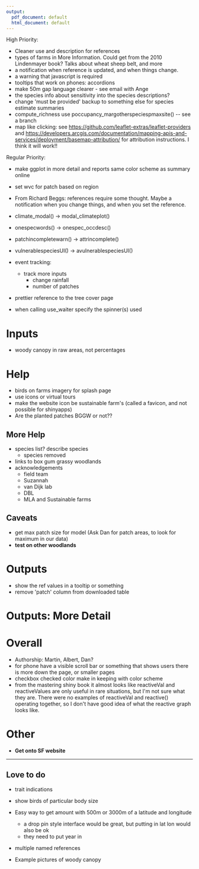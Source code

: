 ```yaml
---
output:
  pdf_document: default
  html_document: default
---
```

High Priority:
+ Cleaner use and description for references
+ types of farms in More Information. Could get from the 2010 Lindenmayer book? Talks about wheat sheep belt, and more
+ a notification when reference is updated, and when things change.
+ a warning that javascript is required
+ tooltips that work on phones: accordions
+ make 50m gap language clearer - see email with Ange
+ the species info about sensitivity into the species descriptions?
+ change 'must be provided' backup to something else for species estimate summaries
+ compute_richness use poccupancy_margotherspeciespmaxsite() -- see a branch
+ map like clicking: see https://github.com/leaflet-extras/leaflet-providers and https://developers.arcgis.com/documentation/mapping-apis-and-services/deployment/basemap-attribution/ for attribution instructions. I think it will work!!


Regular Priority:
+ make ggplot in more detail and reports same color scheme as summary online
+ set wvc for patch based on region
+ From Richard Beggs: references require some thought. Maybe a notification when you change things, and when you set the reference.
+ climate_modal() -> modal_climateplot()
+ onespecwords() -> onespec_occdesc()
+ patchincompletewarn() -> attrincomplete()
+ vulnerablespeciesUI() -> avulnerablespeciesUI()

+ event tracking:
  + track more inputs 
    + change rainfall
    + number of patches

+ prettier reference to the tree cover page
+ when calling use_waiter specify the spinner(s) used

# Inputs
+ woody canopy in raw areas, not percentages

# Help
+ birds on farms imagery for splash page
+ use icons or virtual tours
+ make the website icon be sustainable farm's (called a favicon, and not possible for shinyapps)
+ Are the planted patches BGGW or not??

## More Help
+ species list? describe species
  + species removed
+ links to box gum grassy woodlands
+ acknowledgements
  + field team
  + Suzannah
  + van Dijk lab
  + DBL
  + MLA and Sustainable farms

## Caveats
+ get max patch size for model (Ask Dan for patch areas, to look for maximum in our data)
+ __test on other woodlands__

# Outputs
+ show the ref values in a tooltip or something
+ remove 'patch' column from downloaded table


# Outputs: More Detail

# Overall
+ Authorship: Martin, Albert, Dan?
+ for phone have a visible scroll bar or something that shows users there is more down the page, or smaller pages
+ checkbox checked color make in keeping with color scheme
+ from the mastering shiny book it almost looks like reactiveVal and reactiveValues are only useful in rare situations, but I'm not sure what they are. There were no examples of reactiveVal and reactive() operating together, so I don't have good idea of what the reactive graph looks like.

# Other
+ __Get onto SF website__

--- 

## Love to do
+ trait indications
+ show birds of particular body size
+ Easy way to get amount with 500m or 3000m of a latitude and longitude
  + a drop pin style interface would be great, but putting in lat lon would also be ok
  + they need to put year in

+ multiple named references

+ Example pictures of woody canopy

 
